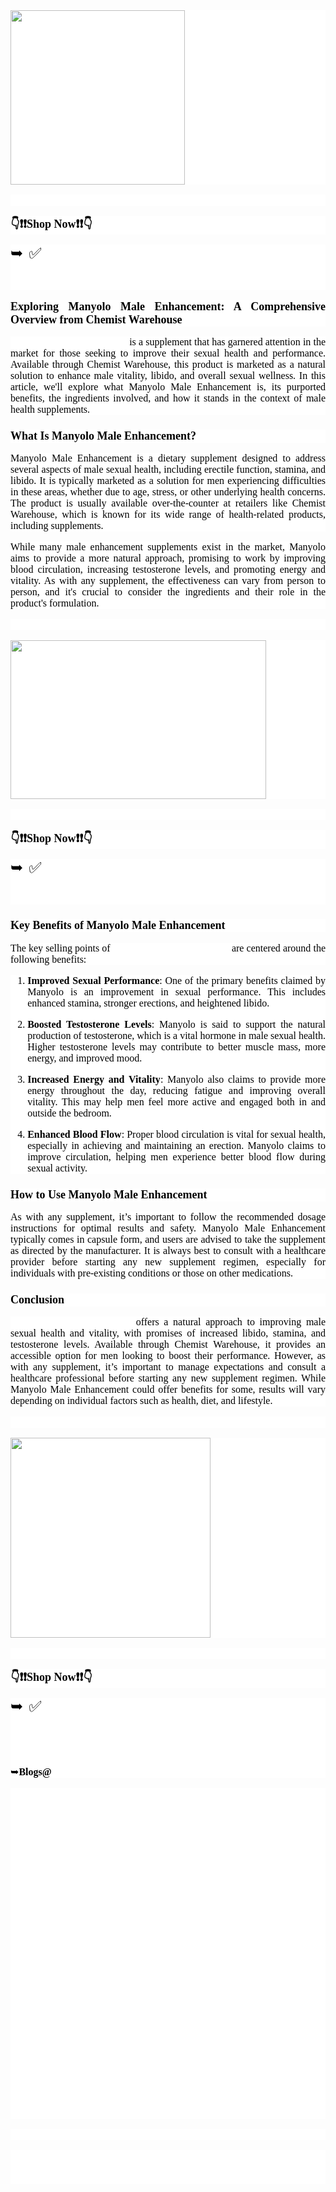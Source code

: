 <div style="text-align: justify;color: rgb(0, 0, 0);background-color: rgb(255, 255, 255);font-size: 16px;font-family: Merriweather, Georgia, serif;"><strong><a href="https://getdeal24x7.com/manyolo-me-au-buy" style="color: transparent;"><img border="0" height="279" src="https://blogger.googleusercontent.com/img/b/R29vZ2xl/AVvXsEg-s2oYiEl5JmaMxDAqdtnCaDCpwiJR7Uu_WbTZK38g2FnUdQ9zRsyrIWPL1ZFiX1u14epZmXTXP-Gc1AOlQ2jHm6Z9Qv09qqRo6oIMHO9bbLXLL5JfBSU9-rbXc5Ia2sqjCTyeGXeuQOKJj2cBsxmUchPR3ftHjHQqybuahGYEGJE5fzpPSdglVAcrqdp3/w279-h279/Manyolo.jpg" width="279"></a></strong></div>
<p style="text-align: start;color: rgb(0, 0, 0);background-color: rgb(255, 255, 255);font-size: 16px;font-family: Merriweather, Georgia, serif;"><br></p>
<p style="text-align: justify;color: rgb(0, 0, 0);background-color: rgb(255, 255, 255);font-size: 16px;font-family: Merriweather, Georgia, serif;"><strong><span style="font-size: large;">👇❗❗Shop Now❗❗👇</span></strong></p>
<div style="text-align: start;color: rgb(0, 0, 0);background-color: rgb(255, 255, 255);font-size: 16px;font-family: Merriweather, Georgia, serif;">
    <div style="text-align: justify;"><span style="font-size: x-large;">➥✅ <a href="https://getdeal24x7.com/manyolo-me-au-buy" style="color: transparent;"><strong>Click Here To Order Don&apos;t Miss Out Today&apos;s Special Offer&nbsp;</strong></a></span></div>
</div>
<div style="text-align: justify;color: rgb(0, 0, 0);background-color: rgb(255, 255, 255);font-size: 16px;font-family: Merriweather, Georgia, serif;"><br></div>
<p style="text-align: justify;color: rgb(0, 0, 0);background-color: rgb(255, 255, 255);font-size: 16px;font-family: Merriweather, Georgia, serif;"><span style="font-size: large;font-family: inherit;"><strong>Exploring Manyolo Male Enhancement: A Comprehensive Overview from Chemist Warehouse</strong></span></p>
<p style="text-align: justify;color: rgb(0, 0, 0);background-color: rgb(255, 255, 255);font-size: 16px;font-family: Merriweather, Georgia, serif;"><span style="font-size: medium;font-family: inherit;"><a href="https://www.facebook.com/ManyoloMaleEnhancementChemistWarehouseAU/" style="color: transparent;">Manyolo Male Enhancement</a> is a supplement that has garnered attention in the market for those seeking to improve their sexual health and performance. Available through Chemist Warehouse, this product is marketed as a natural solution to enhance male vitality, libido, and overall sexual wellness. In this article, we&apos;ll explore what Manyolo Male Enhancement is, its purported benefits, the ingredients involved, and how it stands in the context of male health supplements.</span></p>
<h3 style="text-align: justify;color: rgb(0, 0, 0);background-color: rgb(255, 255, 255);font-family: Merriweather, Georgia, serif;"><span style="font-size: large;font-family: inherit;">What Is Manyolo Male Enhancement?</span></h3>
<p style="text-align: justify;color: rgb(0, 0, 0);background-color: rgb(255, 255, 255);font-size: 16px;font-family: Merriweather, Georgia, serif;"><span style="font-size: medium;font-family: inherit;">Manyolo Male Enhancement is a dietary supplement designed to address several aspects of male sexual health, including erectile function, stamina, and libido. It is typically marketed as a solution for men experiencing difficulties in these areas, whether due to age, stress, or other underlying health concerns. The product is usually available over-the-counter at retailers like Chemist Warehouse, which is known for its wide range of health-related products, including supplements.</span></p>
<p style="text-align: justify;color: rgb(0, 0, 0);background-color: rgb(255, 255, 255);font-size: 16px;font-family: Merriweather, Georgia, serif;"><span style="font-size: medium;font-family: inherit;">While many male enhancement supplements exist in the market, Manyolo aims to provide a more natural approach, promising to work by improving blood circulation, increasing testosterone levels, and promoting energy and vitality. As with any supplement, the effectiveness can vary from person to person, and it&apos;s crucial to consider the ingredients and their role in the product&apos;s formulation.</span></p>
<p style="text-align: start;color: rgb(0, 0, 0);background-color: rgb(255, 255, 255);font-size: 16px;font-family: Merriweather, Georgia, serif;"><br></p>
<div style="text-align: justify;color: rgb(0, 0, 0);background-color: rgb(255, 255, 255);font-size: 16px;font-family: Merriweather, Georgia, serif;"><a href="https://getdeal24x7.com/manyolo-me-au-buy" style="color: transparent;"><img border="0" height="254" src="https://blogger.googleusercontent.com/img/b/R29vZ2xl/AVvXsEh4FHNqsRhkdiOW0Kspd1boNI1HW5rNPcQO5JHiKgVuks2X2mP-S4qJw7hudlHytLyRH7_1rMO7w5WJJaJob60uC1rYWYLgYMkOYuuau7ga7UszHnz3DtkwZgGyfAZSJfyB9QTili0RSql2eIqoH0PyXWg7FMqeDrWTVomcbY3qoz8f3uEJAtYkSeB8oRM6/w409-h254/Manyolo2.jpg" width="409"></a></div>
<p style="text-align: start;color: rgb(0, 0, 0);background-color: rgb(255, 255, 255);font-size: 16px;font-family: Merriweather, Georgia, serif;"><br></p>
<p style="text-align: justify;color: rgb(0, 0, 0);background-color: rgb(255, 255, 255);font-size: 16px;font-family: Merriweather, Georgia, serif;"><strong><span style="font-size: large;">👇❗❗Shop Now❗❗👇</span></strong></p>
<div style="text-align: start;color: rgb(0, 0, 0);background-color: rgb(255, 255, 255);font-size: 16px;font-family: Merriweather, Georgia, serif;">
    <div style="text-align: justify;"><span style="font-size: x-large;">➥✅ <a href="https://getdeal24x7.com/manyolo-me-au-buy" style="color: transparent;"><strong>Click Here To Order Don&apos;t Miss Out Today&apos;s Special Offer&nbsp;</strong></a></span></div>
</div>
<div style="text-align: justify;color: rgb(0, 0, 0);background-color: rgb(255, 255, 255);font-size: 16px;font-family: Merriweather, Georgia, serif;"><br></div>
<h3 style="text-align: justify;color: rgb(0, 0, 0);background-color: rgb(255, 255, 255);font-family: Merriweather, Georgia, serif;"><span style="font-size: large;font-family: inherit;">Key Benefits of Manyolo Male Enhancement</span></h3>
<p style="text-align: justify;color: rgb(0, 0, 0);background-color: rgb(255, 255, 255);font-size: 16px;font-family: Merriweather, Georgia, serif;"><span style="font-size: medium;font-family: inherit;">The key selling points of <a href="https://www.facebook.com/groups/860735699327089" style="color: transparent;">Manyolo Male Enhancement</a> are centered around the following benefits:</span></p>
<ol style="text-align: start;color: rgb(0, 0, 0);background-color: rgb(255, 255, 255);font-size: 16px;font-family: Merriweather, Georgia, serif;">
    <li>
        <p style="text-align: justify;"><span style="font-size: medium;font-family: inherit;"><strong>Improved Sexual Performance</strong>: One of the primary benefits claimed by Manyolo is an improvement in sexual performance. This includes enhanced stamina, stronger erections, and heightened libido.</span></p>
    </li>
    <li>
        <p style="text-align: justify;"><span style="font-size: medium;font-family: inherit;"><strong>Boosted Testosterone Levels</strong>: Manyolo is said to support the natural production of testosterone, which is a vital hormone in male sexual health. Higher testosterone levels may contribute to better muscle mass, more energy, and improved mood.</span></p>
    </li>
    <li>
        <p style="text-align: justify;"><span style="font-size: medium;font-family: inherit;"><strong>Increased Energy and Vitality</strong>: Manyolo also claims to provide more energy throughout the day, reducing fatigue and improving overall vitality. This may help men feel more active and engaged both in and outside the bedroom.</span></p>
    </li>
    <li>
        <p style="text-align: justify;"><span style="font-size: medium;font-family: inherit;"><strong>Enhanced Blood Flow</strong>: Proper blood circulation is vital for sexual health, especially in achieving and maintaining an erection. Manyolo claims to improve circulation, helping men experience better blood flow during sexual activity.</span></p>
    </li>
</ol>
<h3 style="text-align: justify;color: rgb(0, 0, 0);background-color: rgb(255, 255, 255);font-family: Merriweather, Georgia, serif;"><span style="font-size: large;font-family: inherit;">How to Use Manyolo Male Enhancement</span></h3>
<p style="text-align: justify;color: rgb(0, 0, 0);background-color: rgb(255, 255, 255);font-size: 16px;font-family: Merriweather, Georgia, serif;"><span style="font-size: medium;font-family: inherit;">As with any supplement, it&rsquo;s important to follow the recommended dosage instructions for optimal results and safety. Manyolo Male Enhancement typically comes in capsule form, and users are advised to take the supplement as directed by the manufacturer. It is always best to consult with a healthcare provider before starting any new supplement regimen, especially for individuals with pre-existing conditions or those on other medications.</span></p>
<h3 style="text-align: justify;color: rgb(0, 0, 0);background-color: rgb(255, 255, 255);font-family: Merriweather, Georgia, serif;"><span style="font-size: large;font-family: inherit;">Conclusion</span></h3>
<p style="text-align: justify;color: rgb(0, 0, 0);background-color: rgb(255, 255, 255);font-size: 16px;font-family: Merriweather, Georgia, serif;"><span style="font-size: medium;font-family: inherit;"><a href="https://www.facebook.com/events/1276669523534105/" style="color: transparent;">Manyolo Male Enhancement</a> offers a natural approach to improving male sexual health and vitality, with promises of increased libido, stamina, and testosterone levels. Available through Chemist Warehouse, it provides an accessible option for men looking to boost their performance. However, as with any supplement, it&rsquo;s important to manage expectations and consult a healthcare professional before starting any new supplement regimen. While Manyolo Male Enhancement could offer benefits for some, results will vary depending on individual factors such as health, diet, and lifestyle.</span></p>
<p style="text-align: start;color: rgb(0, 0, 0);background-color: rgb(255, 255, 255);font-size: 16px;font-family: Merriweather, Georgia, serif;"><br></p>
<div style="text-align: justify;color: rgb(0, 0, 0);background-color: rgb(255, 255, 255);font-size: 16px;font-family: Merriweather, Georgia, serif;"><a href="https://getdeal24x7.com/manyolo-me-au-buy" style="color: transparent;"><img border="0" height="320" src="https://blogger.googleusercontent.com/img/b/R29vZ2xl/AVvXsEhuUOQMFRMWhk3CHDYc3N3uUKi_DxQBsOgfXXj8qUaonKt452-ligzF_330kbqs7Heswfzp_yYbxjlTSHPc9V72Qe54yFvMai_XiIq2puzlksygsgtZTlFidZ6iGKL6hPlMTqcCu_v_4q9OmUBKKi_kiOaAnONBVjqBFNO9FTS23tYzIqzYa0Si3pGdrBb-/s320/Manyolo%20Male%20Enhancement%206.png" width="320"></a></div>
<p style="text-align: start;color: rgb(0, 0, 0);background-color: rgb(255, 255, 255);font-size: 16px;font-family: Merriweather, Georgia, serif;"><br></p>
<p style="text-align: justify;color: rgb(0, 0, 0);background-color: rgb(255, 255, 255);font-size: 16px;font-family: Merriweather, Georgia, serif;"><strong><span style="font-size: large;">👇❗❗Shop Now❗❗👇</span></strong></p>
<div style="text-align: start;color: rgb(0, 0, 0);background-color: rgb(255, 255, 255);font-size: 16px;font-family: Merriweather, Georgia, serif;">
    <div style="text-align: justify;"><span style="font-size: x-large;">➥✅ <a href="https://getdeal24x7.com/manyolo-me-au-buy" style="color: transparent;"><strong>Click Here To Order Don&apos;t Miss Out Today&apos;s Special Offer&nbsp;</strong></a></span></div>
</div>
<div style="text-align: justify;color: rgb(0, 0, 0);background-color: rgb(255, 255, 255);font-size: 16px;font-family: Merriweather, Georgia, serif;"><br></div>
<div style="text-align: justify;color: rgb(0, 0, 0);background-color: rgb(255, 255, 255);font-size: 16px;font-family: Merriweather, Georgia, serif;"><span style="font-size: medium;"><br></span></div>
<div style="text-align: justify;color: rgb(0, 0, 0);background-color: rgb(255, 255, 255);font-size: 16px;font-family: Merriweather, Georgia, serif;"><span style="font-size: medium;"><br></span></div>
<div style="text-align: justify;color: rgb(0, 0, 0);background-color: rgb(255, 255, 255);font-size: 16px;font-family: Merriweather, Georgia, serif;"><span style="font-size: medium;">➥<strong>Blogs@</strong></span></div>
<div style="text-align: justify;color: rgb(0, 0, 0);background-color: rgb(255, 255, 255);font-size: 16px;font-family: Merriweather, Georgia, serif;">
    <p><a href="https://www.facebook.com/ManyoloMaleEnhancementChemistWarehouseAU/" style="color: transparent;">https://www.facebook.com/ManyoloMaleEnhancementChemistWarehouseAU/</a></p>
    <p><a href="https://www.facebook.com/events/1276669523534105/" style="color: transparent;">https://www.facebook.com/events/1276669523534105/</a></p>
    <p><a href="https://www.facebook.com/groups/860735699327089" style="color: transparent;">https://www.facebook.com/groups/860735699327089</a></p>
    <p><a href="https://www.facebook.com/ManyoloMEAustralia/" style="color: transparent;">https://www.facebook.com/ManyoloMEAustralia/</a></p>
    <p><a href="https://www.facebook.com/events/949307793779855/" style="color: transparent;">https://www.facebook.com/events/949307793779855/</a></p>
    <p><a href="https://www.facebook.com/groups/1610761989867069" style="color: transparent;">https://www.facebook.com/groups/1610761989867069</a></p>
    <p><a href="https://sites.google.com/view/manyolo-me-chemistwarehouse/" style="color: transparent;">https://sites.google.com/view/manyolo-me-chemistwarehouse/</a></p>
    <p><a href="https://manyolo-male-enhancement-chemist-warehouse.company.site/" style="color: transparent;">https://manyolo-male-enhancement-chemist-warehouse.company.site/</a></p>
    <p><a href="https://manyolo-me-chemist-warehouse-au.webflow.io/" style="color: transparent;">https://manyolo-me-chemist-warehouse-au.webflow.io/</a></p>
    <p><a href="https://manyolo-male-enhancement-chemist-warehouse-au.jimdosite.com/" style="color: transparent;">https://manyolo-male-enhancement-chemist-warehouse-au.jimdosite.com/</a></p>
    <p><br></p>
    <p><a href="https://x.com/PC3820644068194/status/1872960058029687157" style="color: transparent;">https://x.com/PC3820644068194/status/1872960058029687157</a></p>
    <p><a href="https://manyolomaleenhancementchemistwarehouseau.quora.com/" style="color: transparent;">https://manyolomaleenhancementchemistwarehouseau.quora.com/</a></p>
    <p><a href="https://in.pinterest.com/pin/1147362442571794860/" style="color: transparent;">https://in.pinterest.com/pin/1147362442571794860/</a></p>
    <p><a href="https://forums.therowlinglibrary.com/showthread.php?tid=704&pid=951#pid951" style="color: transparent;">https://forums.therowlinglibrary.com/showthread.php?tid=704&amp;pid=951#pid951</a></p>
</div>
<p style="text-align: justify;color: rgb(0, 0, 0);background-color: rgb(255, 255, 255);font-size: 16px;font-family: Merriweather, Georgia, serif;"><br></p>
<p style="text-align: start;color: rgb(0, 0, 0);background-color: rgb(255, 255, 255);font-size: 16px;font-family: Merriweather, Georgia, serif;"><a href="https://www.ictdemy.com/csharp/csharp-forum/manyolo-male-enhancement-chemist-warehouse-au-beware-consumer-claims-and-results-676fdecb74eaf#goto49985" style="color: transparent;">https://www.ictdemy.com/csharp/csharp-forum/manyolo-male-enhancement-chemist-warehouse-au-beware-consumer-claims-and-results-676fdecb74eaf#goto49985</a></p>
